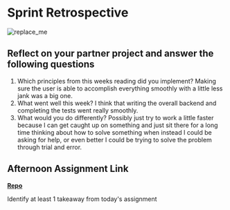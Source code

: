 # Sprint Retrospective

![replace_me](https://codeworks.blob.core.windows.net/public/assets/img/illustrations/placeholder.svg)

## Reflect on your partner project and answer the following questions

1. Which principles from this weeks reading did you implement?
Making sure the user is able to accomplish everything smoothly with a little less jank was a big one.
2. What went well this week?
I think that writing the overall backend and completing the tests went really smoothly.
3. What would you do differently?
Possibly just try to work a little faster because I can get caught up on something and just sit there for a long time thinking about how to solve something when instead I could be asking for help, or even better I could be trying to solve the problem through trial and error.
## Afternoon Assignment Link

**[Repo](https://github.com/ConnerSeely/Tower)**

Identify at least 1 takeaway from today's assignment
